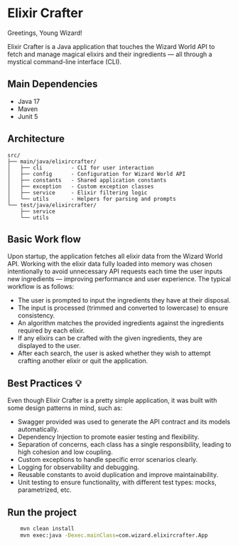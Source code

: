 # Elixir Crafter

Greetings, Young Wizard!

Elixir Crafter is a Java application that touches the Wizard World API to fetch and manage magical elixirs and their ingredients — all through a mystical command-line interface (CLI).

## Main Dependencies
- Java 17
- Maven
- Junit 5


## Architecture
```text
src/
├── main/java/elixircrafter/
│   ├── cli         - CLI for user interaction
│   ├── config      - Configuration for Wizard World API
│   ├── constants   - Shared application constants
│   ├── exception   - Custom exception classes
│   ├── service     - Elixir filtering logic
│   └── utils       - Helpers for parsing and prompts
└── test/java/elixircrafter/
    ├── service    
    └── utils         
```



## Basic Work flow
Upon startup, the application fetches all elixir data from the Wizard World API. Working with the elixir data fully loaded into memory was chosen intentionally to avoid unnecessary API requests each time the user inputs new ingredients — improving performance and user experience.
The typical workflow is as follows:
- The user is prompted to input the ingredients they have at their disposal.
- The input is processed (trimmed and converted to lowercase) to ensure consistency.
- An algorithm matches the provided ingredients against the ingredients required by each elixir.
- If any elixirs can be crafted with the given ingredients, they are displayed to the user.
- After each search, the user is asked whether they wish to attempt crafting another elixir or quit the application.

## Best Practices 💡

Even though Elixir Crafter is a pretty simple application, it was built with some design patterns in mind, such as:
- Swagger provided was used to generate the API contract and its models automatically.
- Dependency Injection to promote easier testing and flexibility. 
- Separation of concerns, each class has a single responsibility, leading to high cohesion and low coupling.
- Custom exceptions to handle specific error scenarios clearly.
- Logging for observability and debugging.
- Reusable constants to avoid duplication and improve maintainability.
- Unit testing to ensure functionality, with different test types: mocks, parametrized, etc.

## Run the project
```bash
    mvn clean install
    mvn exec:java -Dexec.mainClass=com.wizard.elixircrafter.App
```






    
   
